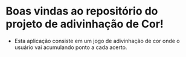 # Boas vindas ao repositório do projeto de adivinhação de Cor!

- Esta aplicação consiste em um jogo de adivinhação de cor onde o usuário vai acumulando ponto a cada acerto.
